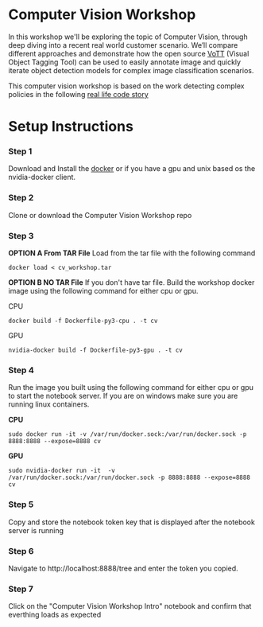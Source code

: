 # Computer Vision Workshop
In this workshop we'll be exploring the topic of Computer Vision, through deep diving into a recent real world customer scenario. We’ll compare different approaches and demonstrate how the open source [VoTT](github.com/Microsoft/VoTT) (Visual Object Tagging Tool) can be used to easily annotate image and quickly iterate object detection models for complex image classification scenarios. 
 
This computer vision workshop is based on the work detecting complex policies in the following [real life code story](https://www.microsoft.com/developerblog/2017/07/31/using-object-detection-complex-image-classification-scenarios/)

# Setup Instructions
### Step 1 
Download and Install the [docker](https://www.docker.com) or if you have a gpu and unix based os the nvidia-docker client.

### Step 2 
Clone or download the Computer Vision Workshop repo

### Step 3 

**OPTION A From TAR File**
Load from the tar file with the following command 
```
docker load < cv_workshop.tar
```

**OPTION B NO TAR File**
If you don't have tar file. Build the workshop docker image using the following command for either cpu or gpu.

CPU
```
docker build -f Dockerfile-py3-cpu . -t cv
```

GPU
```
nvidia-docker build -f Dockerfile-py3-gpu . -t cv
```
### Step 4
Run the image you built using the following command for either cpu or gpu to start the notebook server. If you are on windows make sure you are running linux containers.

**CPU**
```
sudo docker run -it -v /var/run/docker.sock:/var/run/docker.sock -p 8888:8888 --expose=8888 cv
```

**GPU**
```
sudo nvidia-docker run -it  -v /var/run/docker.sock:/var/run/docker.sock -p 8888:8888 --expose=8888 cv
```

### Step 5 
Copy and store the notebook token key that is displayed after the notebook server is running

### Step 6
Navigate to http://localhost:8888/tree and enter the token you copied.

### Step 7 
Click on the "Computer Vision Workshop Intro" notebook and confirm that everthing loads as expected
